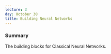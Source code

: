 ```yaml
---
lecture: 3
day: October 30
title: Building Neural Networks
---
```


### Summary
The building blocks for Classical Neural Networks. 
